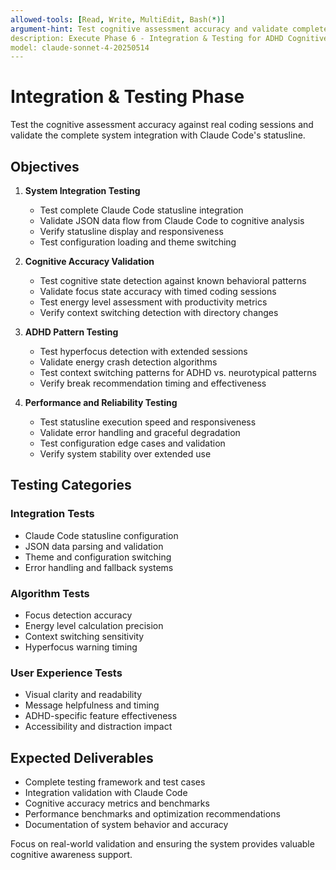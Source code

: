 ```yaml
---
allowed-tools: [Read, Write, MultiEdit, Bash(*)]
argument-hint: Test cognitive assessment accuracy and validate complete system integration
description: Execute Phase 6 - Integration & Testing for ADHD Cognitive Statusline
model: claude-sonnet-4-20250514
---
```


# Integration & Testing Phase

Test the cognitive assessment accuracy against real coding sessions and validate the complete system integration with Claude Code's statusline.

## Objectives

1. **System Integration Testing**
   - Test complete Claude Code statusline integration
   - Validate JSON data flow from Claude Code to cognitive analysis
   - Verify statusline display and responsiveness
   - Test configuration loading and theme switching

2. **Cognitive Accuracy Validation**
   - Test cognitive state detection against known behavioral patterns
   - Validate focus state accuracy with timed coding sessions
   - Test energy level assessment with productivity metrics
   - Verify context switching detection with directory changes

3. **ADHD Pattern Testing**
   - Test hyperfocus detection with extended sessions
   - Validate energy crash detection algorithms
   - Test context switching patterns for ADHD vs. neurotypical patterns
   - Verify break recommendation timing and effectiveness

4. **Performance and Reliability Testing**
   - Test statusline execution speed and responsiveness
   - Validate error handling and graceful degradation
   - Test configuration edge cases and validation
   - Verify system stability over extended use

## Testing Categories

### Integration Tests
- Claude Code statusline configuration
- JSON data parsing and validation
- Theme and configuration switching
- Error handling and fallback systems

### Algorithm Tests
- Focus detection accuracy
- Energy level calculation precision
- Context switching sensitivity
- Hyperfocus warning timing

### User Experience Tests
- Visual clarity and readability
- Message helpfulness and timing
- ADHD-specific feature effectiveness
- Accessibility and distraction impact

## Expected Deliverables

- Complete testing framework and test cases
- Integration validation with Claude Code
- Cognitive accuracy metrics and benchmarks
- Performance benchmarks and optimization recommendations
- Documentation of system behavior and accuracy

Focus on real-world validation and ensuring the system provides valuable cognitive awareness support.
